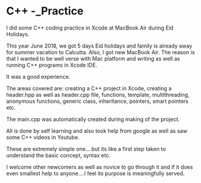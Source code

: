 # C++ -_Practice

I did some C++ coding practice in Xcode at MacBook Air during Eid Holidays.

This year June 2018, we got 5 days Eid holidays and family is already away for summer vacation to Calcutta. Also, I got new MacBook Air. The reason is that I wanted to be well verse with Mac platform and writing as well as running C++ programs in Xcode IDE. 

It was a good experience.

The areas covered are:
creating a C++ project in Xcode, creating a header.hpp as well as header.cpp file, functions, template, multithreading, anonymous functions, generic class, inheritance, pointers, smart pointers etc. 

The main.cpp was automatically created during making of the project.

All is done by self learning and also took help from google as well as saw some C++ videos in Youtube.

These are extremely simple one....but its like a first step taken to understand the basic concept, syntax etc.

I welcome other newcomers as well as novice to go through it and if it does even smallest help to anyone....I feel its purpose is meaningfully served.







